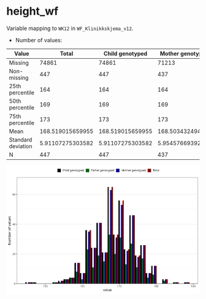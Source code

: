 # height_wf
Variable mapping to `WK12` in `WF_Klinikkskjema_v12`.
- Number of values:

| Value | Total | Child genotyped | Mother genotyped | Father genotyped |
| ----- | ----- | --------------- | ---------------- | ---------------- |
| Missing | 74861 | 74861 | 71213 | 49829 |
| Non-missing | 447 | 447 | 437 | 255 |
| 25th percentile | 164 | 164 | 164 | 164 |
| 50th percentile | 169 | 169 | 169 | 169 |
| 75th percentile | 173 | 173 | 173 | 173 |
| Mean | 168.519015659955 | 168.519015659955 | 168.503432494279 | 168.56862745098 |
| Standard deviation | 5.91107275303582 | 5.91107275303582 | 5.95457669392242 | 6.18690165152964 |
| N | 447 | 447 | 437 | 255 |



![](height_wf_n.png)



